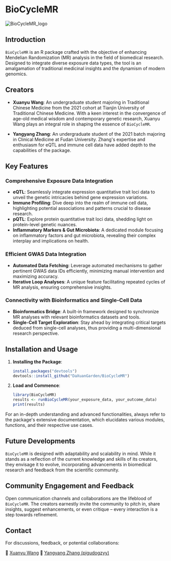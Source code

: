 # BioCycleMR
![BioCycleMR_logo](https://github.com/DaXuanGarden/BioCycleMR/assets/140375963/f421447f-ccf5-4b3f-a384-b5ea677083a3)


## Introduction

`BioCycleMR` is an R package crafted with the objective of enhancing Mendelian Randomization (MR) analysis in the field of biomedical research. Designed to integrate diverse exposure data types, the tool is an amalgamation of traditional medicinal insights and the dynamism of modern genomics.

## Creators

- **Xuanyu Wang**: An undergraduate student majoring in Traditional Chinese Medicine from the 2021 cohort at Tianjin University of Traditional Chinese Medicine. With a keen interest in the convergence of age-old medical wisdom and contemporary genetic research, Xuanyu Wang plays an integral role in shaping the essence of `BioCycleMR`.

- **Yangyang Zhang**: An undergraduate student of the 2021 batch majoring in Clinical Medicine at Fudan University. Zhang's expertise and enthusiasm for eQTL and immune cell data have added depth to the capabilities of the package.

## Key Features

### Comprehensive Exposure Data Integration

- **eQTL**: Seamlessly integrate expression quantitative trait loci data to unveil the genetic intricacies behind gene expression variations.
- **Immune Profiling**: Dive deep into the realm of immune cell data, highlighting potential associations and patterns crucial to disease research.
- **pQTL**: Explore protein quantitative trait loci data, shedding light on protein-level genetic nuances.
- **Inflammatory Markers & Gut Microbiota**: A dedicated module focusing on inflammatory factors and gut microbiota, revealing their complex interplay and implications on health.

### Efficient GWAS Data Integration

- **Automated Data Fetching**: Leverage automated mechanisms to gather pertinent GWAS data IDs efficiently, minimizing manual intervention and maximizing accuracy.
- **Iterative Loop Analyses**: A unique feature facilitating repeated cycles of MR analysis, ensuring comprehensive insights.

### Connectivity with Bioinformatics and Single-Cell Data

- **Bioinformatics Bridge**: A built-in framework designed to synchronize MR analyses with relevant bioinformatics datasets and tools.
- **Single-Cell Target Exploration**: Stay ahead by integrating critical targets deduced from single-cell analyses, thus providing a multi-dimensional research perspective.

## Installation and Usage

1. **Installing the Package**:
   ```r
   install.packages("devtools")
   devtools::install_github("DaXuanGarden/BioCycleMR")
   ```

2. **Load and Commence**:
   ```r
   library(BioCycleMR)
   results <- runBioCycleMR(your_exposure_data, your_outcome_data)
   print(results)
   ```

For an in-depth understanding and advanced functionalities, always refer to the package's extensive documentation, which elucidates various modules, functions, and their respective use cases.

## Future Developments

`BioCycleMR` is designed with adaptability and scalability in mind. While it stands as a reflection of the current knowledge and skills of its creators, they envisage it to evolve, incorporating advancements in biomedical research and feedback from the scientific community.

## Community Engagement and Feedback

Open communication channels and collaborations are the lifeblood of `BioCycleMR`. The creators earnestly invite the community to pitch in, share insights, suggest enhancements, or even critique – every interaction is a step towards refinement.

## Contact

For discussions, feedback, or potential collaborations:

📧 [Xuanyu Wang](mailto:daxuan111000@163.com)
📧 [Yangyang Zhang (pigudogzyy)](pigudogzyy@gmail.com)

